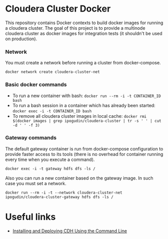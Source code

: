 # Cloudera Cluster Docker

This repository contains Docker contexts to build docker images for running a cloudera cluster. The goal of this project is to provide a multinode cloudera cluster as docker images for integration tests (it shouldn't be used on production).

### Network
You must create a network before running a cluster from docker-compose.

`docker network create cloudera-cluster-net`

### Basic docker commands

- To run a new container with bash: `docker run --rm -i -t CONTAINER_ID bash`
- To run a bash session in a container which has already been started: `docker exec -i -t CONTAINER_ID bash`
- To remove all cloudera cluster images in local cache: `docker rmi $(docker images | grep ipogudin/cloudera-cluster | tr -s ' ' | cut -d ' ' -f 3)`

### Gateway commands

The default gateway container is run from docker-compose configuration to provide faster access to its tools (there is no overhead for container running every time when you execute a command). 

`docker exec -i -t gateway hdfs dfs -ls /`

Also you can run a new container based on the gateway image. In such case you must set a network.

`docker run --rm -i -t --network cloudera-cluster-net ipogudin/cloudera-cluster-gateway hdfs dfs -ls /`

# Useful links
- [Installing and Deploying CDH Using the Command Line](https://www.cloudera.com/documentation/enterprise/latest/topics/cdh_ig_command_line.html)